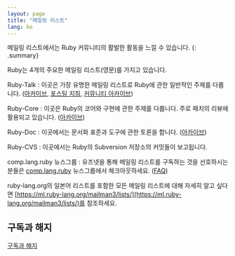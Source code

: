 ```yaml
---
layout: page
title: "메일링 리스트"
lang: ko
---
```


메일링 리스트에서는 Ruby 커뮤니티의 활발한 활동을 느낄 수 있습니다.
{: .summary}

Ruby는 4개의 주요한 메일링 리스트(영문)를 가지고 있습니다.

Ruby-Talk
: 이곳은 가장 유명한 메일링 리스트로 Ruby에 관한 일반적인 주제를 다룹니다.
  ([아카이브][3], [포스팅 지침][guidelines], [커뮤니티 아카이브][rubytalk])

Ruby-Core
: 이곳은 Ruby의 코어와 구현에 관한 주제를 다룹니다. 주로 패치의 리뷰에
  활용되고 있습니다. ([아카이브][4])

Ruby-Doc
: 이곳에서는 문서화 표준과 도구에 관한 토론을 합니다. ([아카이브][5])

Ruby-CVS
: 이곳에서는 Ruby의 Subversion 저장소의 커밋들이 보고됩니다.

comp.lang.ruby 뉴스그룹
: 유즈넷을 통해 메일링 리스트를 구독하는 것을 선호하시는 분들은
  [comp.lang.ruby](news:comp.lang.ruby) 뉴스그룹에서 체크아웃하세요. ([FAQ][clrFAQ])

ruby-lang.org의 일본어 리스트를 포함한 모든 메일링 리스트에 대해 자세히 알고
싶다면 [https://ml.ruby-lang.org/mailman3/lists/](https://ml.ruby-lang.org/mailman3/lists/)를 참조하세요.

## 구독과 해지

[구독과 해지](https://ml.ruby-lang.org/mailman3/lists/)



[guidelines]: /en/community/mailing-lists/ruby-talk-guidelines/
[clrFAQ]: http://rubyhacker.com/clrFAQ.html
[3]: https://ml.ruby-lang.org/archives/list/ruby-talk@ml.ruby-lang.org/
[4]: https://ml.ruby-lang.org/archives/list/ruby-core@ml.ruby-lang.org/
[5]: https://ml.ruby-lang.org/archives/list/ruby-doc@ml.ruby-lang.org/
[rubytalk]: https://rubytalk.org/
